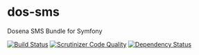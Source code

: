 # dos-sms
Dosena SMS Bundle for Symfony

[![Build Status](https://travis-ci.org/liverbool/dos-sms-bundle.svg?branch=master)](https://travis-ci.org/liverbool/dos-sms-bundle)
[![Scrutinizer Code Quality](https://scrutinizer-ci.com/g/liverbool/dos-sms-bundle/badges/quality-score.png?b=master)](https://scrutinizer-ci.com/g/liverbool/dos-sms-bundle/?branch=master)
[![Dependency Status](https://www.versioneye.com/user/projects/558d5f18316338002400000f/badge.svg?style=flat)](https://www.versioneye.com/user/projects/558d5f18316338002400000f)
